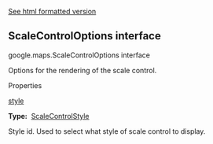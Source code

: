 [See html formatted version](https://huasofoundries.github.io/google-maps-documentation/ScaleControlOptions.html)


ScaleControlOptions interface
-----------------------------

google.maps.ScaleControlOptions interface

Options for the rendering of the scale control.

Properties

[style](#ScaleControlOptions.style)

**Type:**  [ScaleControlStyle](ScaleControlStyle.md)

Style id. Used to select what style of scale control to display.